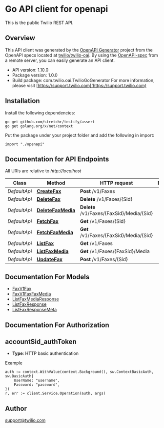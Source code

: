 # Go API client for openapi

This is the public Twilio REST API.

## Overview
This API client was generated by the [OpenAPI Generator](https://openapi-generator.tech) project from the OpenAPI specs located at [twilio/twilio-oai](https://github.com/twilio/twilio-oai/tree/main/spec).  By using the [OpenAPI-spec](https://www.openapis.org/) from a remote server, you can easily generate an API client.

- API version: 1.10.0
- Package version: 1.0.0
- Build package: com.twilio.oai.TwilioGoGenerator
For more information, please visit [https://support.twilio.com](https://support.twilio.com)

## Installation

Install the following dependencies:

```shell
go get github.com/stretchr/testify/assert
go get golang.org/x/net/context
```

Put the package under your project folder and add the following in import:

```golang
import "./openapi"
```

## Documentation for API Endpoints

All URIs are relative to *http://localhost*

Class | Method | HTTP request | Description
------------ | ------------- | ------------- | -------------
*DefaultApi* | [**CreateFax**](docs/DefaultApi.md#createfax) | **Post** /v1/Faxes | 
*DefaultApi* | [**DeleteFax**](docs/DefaultApi.md#deletefax) | **Delete** /v1/Faxes/{Sid} | 
*DefaultApi* | [**DeleteFaxMedia**](docs/DefaultApi.md#deletefaxmedia) | **Delete** /v1/Faxes/{FaxSid}/Media/{Sid} | 
*DefaultApi* | [**FetchFax**](docs/DefaultApi.md#fetchfax) | **Get** /v1/Faxes/{Sid} | 
*DefaultApi* | [**FetchFaxMedia**](docs/DefaultApi.md#fetchfaxmedia) | **Get** /v1/Faxes/{FaxSid}/Media/{Sid} | 
*DefaultApi* | [**ListFax**](docs/DefaultApi.md#listfax) | **Get** /v1/Faxes | 
*DefaultApi* | [**ListFaxMedia**](docs/DefaultApi.md#listfaxmedia) | **Get** /v1/Faxes/{FaxSid}/Media | 
*DefaultApi* | [**UpdateFax**](docs/DefaultApi.md#updatefax) | **Post** /v1/Faxes/{Sid} | 


## Documentation For Models

 - [FaxV1Fax](docs/FaxV1Fax.md)
 - [FaxV1FaxFaxMedia](docs/FaxV1FaxFaxMedia.md)
 - [ListFaxMediaResponse](docs/ListFaxMediaResponse.md)
 - [ListFaxResponse](docs/ListFaxResponse.md)
 - [ListFaxResponseMeta](docs/ListFaxResponseMeta.md)


## Documentation For Authorization



## accountSid_authToken

- **Type**: HTTP basic authentication

Example

```golang
auth := context.WithValue(context.Background(), sw.ContextBasicAuth, sw.BasicAuth{
    UserName: "username",
    Password: "password",
})
r, err := client.Service.Operation(auth, args)
```


## Author

support@twilio.com

